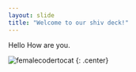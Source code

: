 ```yaml
---
layout: slide
title: "Welcome to our shiv deck!"
---
```


Hello How are you.

![femalecodertocat](https://octodex.github.com/images/femalecodertocat.png)
{: .center}
